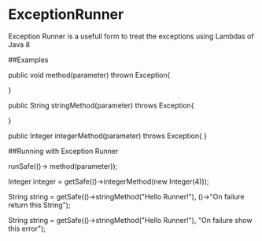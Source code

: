 # ExceptionRunner

Exception Runner is a usefull form to treat the exceptions using Lambdas of Java 8

##Examples 

  public void method(parameter) thrown Exception{
  
  }

  public String stringMethod(parameter) throws Exception{
  
  }

  public Integer integerMethod(parameter) throws Exception{
  }


##Running with Exception Runner

  runSafe(()-> method(parameter));

  Integer integer = getSafe(()->integerMethod(new Integer(4)));

  String string = getSafe(()->stringMethod("Hello Runner!"), ()->"On failure return this String");

  String string = getSafe(()->stringMethod("Hello Runner!"), "On failure show this error");

